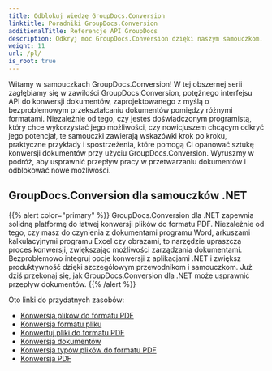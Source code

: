 ```yaml
---
title: Odblokuj wiedzę GroupDocs.Conversion
linktitle: Poradniki GroupDocs.Conversion
additionalTitle: Referencje API GroupDocs
description: Odkryj moc GroupDocs.Conversion dzięki naszym samouczkom. Dowiedz się, jak bez wysiłku konwertować dokumenty między formatami, aby zapewnić płynną integrację przepływu pracy.
weight: 11
url: /pl/
is_root: true
---
```


Witamy w samouczkach GroupDocs.Conversion! W tej obszernej serii zagłębiamy się w zawiłości GroupDocs.Conversion, potężnego interfejsu API do konwersji dokumentów, zaprojektowanego z myślą o bezproblemowym przekształcaniu dokumentów pomiędzy różnymi formatami. Niezależnie od tego, czy jesteś doświadczonym programistą, który chce wykorzystać jego możliwości, czy nowicjuszem chcącym odkryć jego potencjał, te samouczki zawierają wskazówki krok po kroku, praktyczne przykłady i spostrzeżenia, które pomogą Ci opanować sztukę konwersji dokumentów przy użyciu GroupDocs.Conversion. Wyruszmy w podróż, aby usprawnić przepływ pracy w przetwarzaniu dokumentów i odblokować nowe możliwości.

## GroupDocs.Conversion dla samouczków .NET
{{% alert color="primary" %}}
GroupDocs.Conversion dla .NET zapewnia solidną platformę do łatwej konwersji plików do formatu PDF. Niezależnie od tego, czy masz do czynienia z dokumentami programu Word, arkuszami kalkulacyjnymi programu Excel czy obrazami, to narzędzie upraszcza proces konwersji, zwiększając możliwości zarządzania dokumentami. Bezproblemowo integruj opcje konwersji z aplikacjami .NET i zwiększ produktywność dzięki szczegółowym przewodnikom i samouczkom. Już dziś przekonaj się, jak GroupDocs.Conversion dla .NET może usprawnić przepływ dokumentów.
{{% /alert %}}

Oto linki do przydatnych zasobów:
 
- [Konwersja plików do formatu PDF](./net/file-conversion-to-pdf/)
- [Konwersja formatu pliku](./net/file-format-conversion-tutorials/)
- [Konwertuj pliki do formatu PDF](./net/convert-files-to-pdf/)
- [Konwersja dokumentów](./net/document-conversion/)
- [Konwersja typów plików do formatu PDF](./net/converting-file-types-to-pdf/)
- [Konwersja PDF](./net/pdf-conversion/)